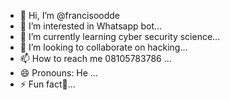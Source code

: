 - 👋 Hi, I’m @francisoodde
- 👀 I’m interested in Whatsapp bot...
- 🌱 I’m currently learning cyber security science...
- 💞️ I’m looking to collaborate on hacking...
- 📫 How to reach me 08105783786 ...
- 😄 Pronouns: He ...
- ⚡ Fun fact🥇...

<!---
francisoodde/francisoodde is a ✨ special ✨ repository because its `README.md` (this file) appears on your GitHub profile.
You can click the Preview link to take a look at your changes.
--->
